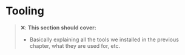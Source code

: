 # Tooling

> ❌: **This section should cover:**
>
> * Basically explaining all the tools we installed in the previous chapter, what they are used for, etc.